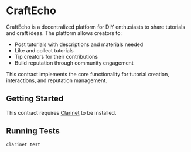 # CraftEcho

CraftEcho is a decentralized platform for DIY enthusiasts to share tutorials and craft ideas. The platform allows creators to:

- Post tutorials with descriptions and materials needed
- Like and collect tutorials
- Tip creators for their contributions
- Build reputation through community engagement

This contract implements the core functionality for tutorial creation, interactions, and reputation management.

## Getting Started

This contract requires [Clarinet](https://github.com/hirosystems/clarinet) to be installed.

## Running Tests

```bash
clarinet test
```